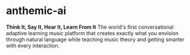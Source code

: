 # anthemic-ai
**Think It, Say It, Hear It, Learn From It**  The world's first conversational adaptive learning music platform that creates exactly what you envision through natural language while teaching music theory and getting smarter with every interaction.

